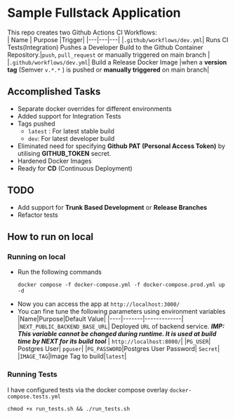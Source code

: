 # Sample Fullstack Application

This repo creates two Github Actions CI Workflows:  
| Name | Purpose |Trigger|
|---|---|---|
|`.github/workflows/dev.yml`| Runs CI Tests(Integration) Pushes a Developer Build to the Github Container Repository.|`push`, `pull_request` or manually triggered on main branch |
|`.github/workflows/dev.yml`| Build a Release Docker Image |when a **version tag** (Semver `v.*.*` ) is pushed or **manually triggered** on main branch|

## Accomplished Tasks
- Separate docker overrides for different environments
- Added support for Integration Tests
- Tags pushed 
  - `latest` : For latest stable build
  - `dev`: For latest developer build
- Eliminated need for specifying **Github PAT (Personal Access Token)** by utilising **GITHUB_TOKEN** secret.
- Hardened Docker Images
- Ready for **CD** (Continuous Deployment)

## TODO
- Add support for **Trunk Based Development** or **Release Branches**
- Refactor tests

## How to run on local
### Running on local
- Run the following commands
    ```
    docker compose -f docker-compose.yml -f docker-compose.prod.yml up -d
    ```  
- Now you can access the app at `http://localhost:3000/`  
- You can fine tune the following parameters using environment variables
    |Name|Purpose|Default Value|
    |----|-------|-------------|
    |`NEXT_PUBLIC_BACKEND_BASE_URL`| Deployed `URL` of backend service. **_IMP: This variable cannot be changed during runtime. It is used at build time by NEXT for its build tool_** | `http://localhost:8000/`|
    |`PG_USER`| Postgres User| `pguser`|
    |`PG_PASSWORD`|Postgres User Password| `Secret`|
    |`IMAGE_TAG`|Image Tag to build|`latest`|

### Running Tests
I have configured tests via the docker compose overlay `docker-compose.tests.yml`<br/>
```
chmod +x run_tests.sh && ./run_tests.sh
```